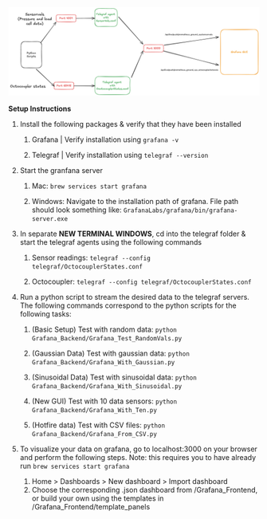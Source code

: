 ![image](assets/Grafana_task.png)

**Setup Instructions**

1. Install the following packages & verify that they have been installed

   1. Grafana | Verify installation using `grafana -v`

   2. Telegraf | Verify installation using `telegraf --version`

2. Start the granfana server

   1. Mac: `brew services start grafana`

   2. Windows: Navigate to the installation path of grafana. File path should look something like: `GrafanaLabs/grafana/bin/grafana-server.exe`

3. In separate **NEW TERMINAL WINDOWS**, cd into the telegraf folder & start the telegraf agents using the following commands

   1. Sensor readings: `telegraf --config telegraf/OctocouplerStates.conf`

   2. Octocoupler: `telegraf --config telegraf/OctocouplerStates.conf`

4. Run a python script to stream the desired data to the telegraf servers. The following commands correspond to the python scripts for the following tasks:

   1. (Basic Setup) Test with random data: `python Grafana_Backend/Grafana_Test_RandomVals.py`

   2. (Gaussian Data) Test with gaussian data: `python Grafana_Backend/Grafana_With_Gaussian.py`

   3. (Sinusoidal Data) Test with sinusoidal data: `python Grafana_Backend/Grafana_With_Sinusoidal.py`

   4. (New GUI) Test with 10 data sensors: `python Grafana_Backend/Grafana_With_Ten.py`

   5. (Hotfire data) Test with CSV files: `python Grafana_Backend/Grafana_From_CSV.py`

5. To visualize your data on grafana, go to localhost:3000 on your browser and perform the following steps. Note: this requires you to have already run `brew services start grafana`

   1. Home > Dashboards > New dashboard > Import dashboard
   2. Choose the corresponding .json dashboard from /Grafana_Frontend, or build your own using the templates in /Grafana_Frontend/template_panels
